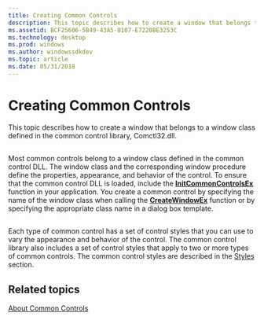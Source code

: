 ```yaml
---
title: Creating Common Controls
description: This topic describes how to create a window that belongs to a window class defined in the common control library, Comctl32.dll.
ms.assetid: BCF25606-5B49-43A5-8107-E7220BE3253C
ms.technology: desktop
ms.prod: windows
ms.author: windowssdkdev
ms.topic: article
ms.date: 05/31/2018
---
```


# Creating Common Controls

This topic describes how to create a window that belongs to a window class defined in the common control library, Comctl32.dll.

## 

Most common controls belong to a window class defined in the common control DLL. The window class and the corresponding window procedure define the properties, appearance, and behavior of the control. To ensure that the common control DLL is loaded, include the [**InitCommonControlsEx**](/windows/desktop/api/Commctrl/nf-commctrl-initcommoncontrolsex) function in your application. You create a common control by specifying the name of the window class when calling the [**CreateWindowEx**](https://msdn.microsoft.com/library/windows/desktop/ms632680) function or by specifying the appropriate class name in a dialog box template.

## 

Each type of common control has a set of control styles that you can use to vary the appearance and behavior of the control. The common control library also includes a set of control styles that apply to two or more types of common controls. The common control styles are described in the [Styles](common-control-styles.md) section.

## Related topics

<dl> <dt>

[About Common Controls](common-controls-intro.md)
</dt> </dl>

 

 




